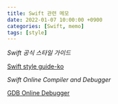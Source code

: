 ```yaml
---
title: Swift 관련 메모
date: 2022-01-07 10:00:00 +0900
categories: [Swift, memo]
tags: [style]
---
```


*Swift 공식 스타일 가이드*

[Swift style guide-ko](https://github.com/swift-kr/swift-style-guide-raywenderlich/blob/master/ko_style_guide.md)

*Swift Online Compiler and Debugger*

[GDB Online Debugger](https://www.onlinegdb.com/)